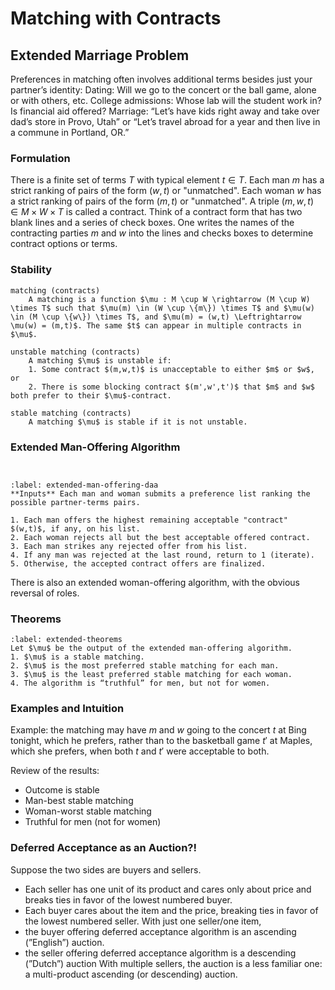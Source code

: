 # Matching with Contracts

## Extended Marriage Problem

Preferences in matching often involves additional terms besides just your partner’s identity:
Dating: Will we go to the concert or the ball game, alone or with others, etc.
College admissions: Whose lab will the student work in? Is financial aid offered? 
Marriage: “Let’s have kids right away and take over dad’s store in Provo, Utah” or “Let’s travel abroad for a year and then live in a commune in Portland, OR.” 

### Formulation

There is a finite set of terms ${T}$ with typical element $t \in {T}$. Each man $m$ has a strict ranking of pairs of the form $(w,t)$ or "unmatched". Each woman $w$ has a strict ranking of pairs of the form $(m,t)$ or "unmatched". A triple $(m,w,t) \in {M} \times {W} \times {T}$ is called a contract. Think of a contract form that has two blank lines and a series of check boxes. One writes the names of the contracting parties $m$ and $w$ into the lines and checks boxes to determine contract options or terms.

### Stability

```{glossary}
matching (contracts)
    A matching is a function $\mu : M \cup W \rightarrow (M \cup W) \times T$ such that $\mu(m) \in (W \cup \{m\}) \times T$ and $\mu(w) \in (M \cup \{w\}) \times T$, and $\mu(m) = (w,t) \Leftrightarrow \mu(w) = (m,t)$. The same $t$ can appear in multiple contracts in $\mu$.

unstable matching (contracts)
    A matching $\mu$ is unstable if:
    1. Some contract $(m,w,t)$ is unacceptable to either $m$ or $w$, or
    2. There is some blocking contract $(m',w',t')$ that $m$ and $w$ both prefer to their $\mu$-contract.

stable matching (contracts)
    A matching $\mu$ is stable if it is not unstable.
```

### Extended Man-Offering Algorithm

```{index} extended man-offering DAA
```
```{index} extended woman-offering DAA
```

```{prf:algorithm} Extended Man-Offering Algorithm
:label: extended-man-offering-daa
**Inputs** Each man and woman submits a preference list ranking the possible partner-terms pairs.

1. Each man offers the highest remaining acceptable "contract" $(w,t)$, if any, on his list.
2. Each woman rejects all but the best acceptable offered contract.
3. Each man strikes any rejected offer from his list.
4. If any man was rejected at the last round, return to 1 (iterate).
5. Otherwise, the accepted contract offers are finalized.
```

There is also an extended woman-offering algorithm, with the obvious reversal of roles.


### Theorems

```{prf:theorem} Extended Matching Theorems
:label: extended-theorems
Let $\mu$ be the output of the extended man-offering algorithm. 
1. $\mu$ is a stable matching.
2. $\mu$ is the most preferred stable matching for each man.
3. $\mu$ is the least preferred stable matching for each woman.
4. The algorithm is “truthful” for men, but not for women.
```

### Examples and Intuition

Example: the matching may have $m$ and $w$ going to the concert $t$ at Bing tonight, which he prefers, rather than to the basketball game $t'$ at Maples, which she prefers, when both $t$ and $t'$ were acceptable to both.

Review of the results:
* Outcome is stable
* Man-best stable matching
* Woman-worst stable matching
* Truthful for men (not for women)

### Deferred Acceptance as an Auction?!

Suppose the two sides are buyers and sellers. 
* Each seller has one unit of its product and cares only about price and breaks ties in favor of the lowest numbered buyer.  
* Each buyer cares about the item and the price, breaking ties in favor of the lowest numbered seller.
With just one seller/one item, 
* the buyer offering deferred acceptance algorithm is an ascending (”English”) auction.
* the seller offering deferred acceptance algorithm is a descending (”Dutch”) auction
With multiple sellers, the auction is a less familiar one: a multi-product ascending (or descending) auction.

